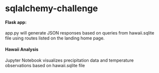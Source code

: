 # sqlalchemy-challenge
#### Flask app:
app.py will generate JSON responses based on queries from hawaii.sqlite file using routes listed on the landing home page.

#### Hawaii Analysis
Jupyter Notebook visualizes precipitation data and temperature observations based on hawaii.sqlite file
